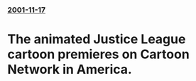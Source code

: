 ### [2001-11-17](/news/2001/11/17/index.md)

#  The animated Justice League cartoon premieres on Cartoon Network in America.



